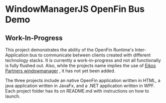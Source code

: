 <h1>WindowManagerJS OpenFin Bus Demo</h1>
<h2>Work-In-Progress</h2>

This project demonstrates the ability of the OpenFin Runtime's Inter-Application bus to communicate between clients created with different technology stacks.  It is currently a work-in-progress and not all functionally is fully flushed out.  Also, while the projects name implies the use of <a target="_blank" href="https://github.com/EikosPartners/windowmanagerjs">Eikos Partners windowmanager</a> , it has not yet been added.


The three projects include an native OpenFin application written in HTML, a java application written in JavaFx, and a .NET application written in WPF.  Each project folder has its on README.md with instructions on how to launch.